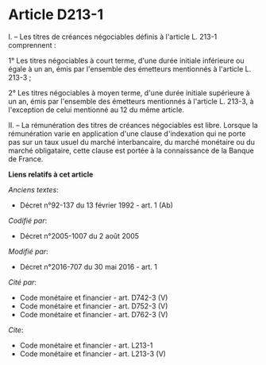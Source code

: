 # Article D213-1

I. – Les titres de créances négociables définis à l'article L. 213-1 comprennent : 

1° Les titres négociables à court terme, d'une durée initiale inférieure ou égale à un an, émis par l'ensemble des émetteurs
mentionnés à l'article L. 213-3 ; 

2° Les titres négociables à moyen terme, d'une durée initiale supérieure à un an, émis par l'ensemble des émetteurs
mentionnés à l'article L. 213-3, à l'exception de celui mentionné au 12 du même article. 

II. – La rémunération des titres de créances négociables est libre. Lorsque la rémunération varie en application d'une clause
d'indexation qui ne porte pas sur un taux usuel du marché interbancaire, du marché monétaire ou du marché obligataire, cette
clause est portée à la connaissance de la Banque de France.

**Liens relatifs à cet article**

_Anciens textes_:

  - Décret n°92-137 du 13 février 1992 - art. 1 (Ab)

_Codifié par_:

  - Décret n°2005-1007 du 2 août 2005

_Modifié par_:

  - Décret n°2016-707 du 30 mai 2016 - art. 1

_Cité par_:

  - Code monétaire et financier - art. D742-3 (V)
  - Code monétaire et financier - art. D752-3 (V)
  - Code monétaire et financier - art. D762-3 (V)

_Cite_:

  - Code monétaire et financier - art. L213-1
  - Code monétaire et financier - art. L213-3 (V)
